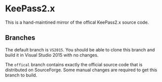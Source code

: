 # KeePass2.x
This is a hand-maintined mirror of the offical KeePass2.x source code.

## Branches

The default branch is `VS2015`. You should be able to clone this branch and build it
in Visual Studio 2015 with no changes.

The `offical` branch contains exactly the official source code that is distributed on
SourceForge. Some manual changes are required to get this branch to build.
